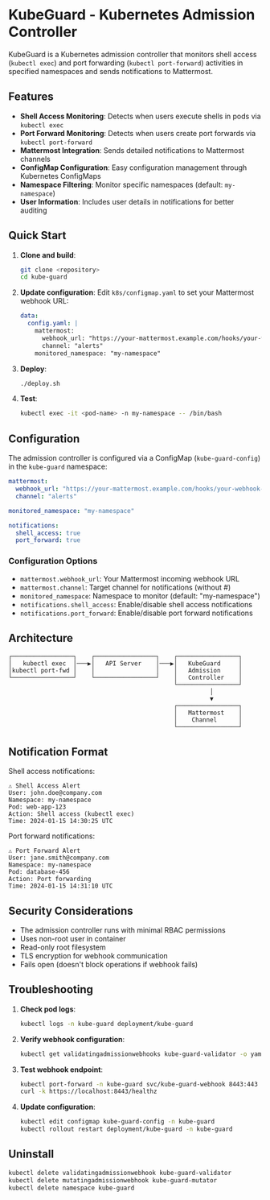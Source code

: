 # KubeGuard - Kubernetes Admission Controller

KubeGuard is a Kubernetes admission controller that monitors shell access (`kubectl exec`) and port forwarding (`kubectl port-forward`) activities in specified namespaces and sends notifications to Mattermost.

## Features

- **Shell Access Monitoring**: Detects when users execute shells in pods via `kubectl exec`
- **Port Forward Monitoring**: Detects when users create port forwards via `kubectl port-forward`
- **Mattermost Integration**: Sends detailed notifications to Mattermost channels
- **ConfigMap Configuration**: Easy configuration management through Kubernetes ConfigMaps
- **Namespace Filtering**: Monitor specific namespaces (default: `my-namespace`)
- **User Information**: Includes user details in notifications for better auditing

## Quick Start

1. **Clone and build**:
   ```bash
   git clone <repository>
   cd kube-guard
   ```

2. **Update configuration**:
   Edit `k8s/configmap.yaml` to set your Mattermost webhook URL:
   ```yaml
   data:
     config.yaml: |
       mattermost:
         webhook_url: "https://your-mattermost.example.com/hooks/your-webhook-id"
         channel: "alerts"
       monitored_namespace: "my-namespace"
   ```

3. **Deploy**:
   ```bash
   ./deploy.sh
   ```

4. **Test**:
   ```bash
   kubectl exec -it <pod-name> -n my-namespace -- /bin/bash
   ```

## Configuration

The admission controller is configured via a ConfigMap (`kube-guard-config`) in the `kube-guard` namespace:

```yaml
mattermost:
  webhook_url: "https://your-mattermost.example.com/hooks/your-webhook-id"
  channel: "alerts"

monitored_namespace: "my-namespace"

notifications:
  shell_access: true
  port_forward: true
```

### Configuration Options

- `mattermost.webhook_url`: Your Mattermost incoming webhook URL
- `mattermost.channel`: Target channel for notifications (without #)
- `monitored_namespace`: Namespace to monitor (default: "my-namespace")
- `notifications.shell_access`: Enable/disable shell access notifications
- `notifications.port_forward`: Enable/disable port forward notifications

## Architecture

```
┌─────────────────┐    ┌─────────────────┐    ┌─────────────────┐
│   kubectl exec  │───▶│   API Server    │───▶│   KubeGuard     │
│kubectl port-fwd │    │                 │    │   Admission     │
└─────────────────┘    └─────────────────┘    │   Controller    │
                                              └─────────────────┘
                                                        │
                                                        ▼
                                              ┌─────────────────┐
                                              │   Mattermost    │
                                              │    Channel      │
                                              └─────────────────┘
```

## Notification Format

Shell access notifications:
```
⚠️ Shell Access Alert
User: john.doe@company.com
Namespace: my-namespace
Pod: web-app-123
Action: Shell access (kubectl exec)
Time: 2024-01-15 14:30:25 UTC
```

Port forward notifications:
```
⚠️ Port Forward Alert
User: jane.smith@company.com
Namespace: my-namespace
Pod: database-456
Action: Port forwarding
Time: 2024-01-15 14:31:10 UTC
```

## Security Considerations

- The admission controller runs with minimal RBAC permissions
- Uses non-root user in container
- Read-only root filesystem
- TLS encryption for webhook communication
- Fails open (doesn't block operations if webhook fails)

## Troubleshooting

1. **Check pod logs**:
   ```bash
   kubectl logs -n kube-guard deployment/kube-guard
   ```

2. **Verify webhook configuration**:
   ```bash
   kubectl get validatingadmissionwebhooks kube-guard-validator -o yaml
   ```

3. **Test webhook endpoint**:
   ```bash
   kubectl port-forward -n kube-guard svc/kube-guard-webhook 8443:443
   curl -k https://localhost:8443/healthz
   ```

4. **Update configuration**:
   ```bash
   kubectl edit configmap kube-guard-config -n kube-guard
   kubectl rollout restart deployment/kube-guard -n kube-guard
   ```

## Uninstall

```bash
kubectl delete validatingadmissionwebhook kube-guard-validator
kubectl delete mutatingadmissionwebhook kube-guard-mutator
kubectl delete namespace kube-guard
```